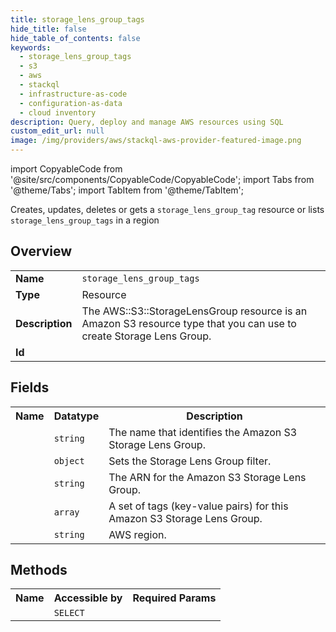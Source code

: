 ```yaml
---
title: storage_lens_group_tags
hide_title: false
hide_table_of_contents: false
keywords:
  - storage_lens_group_tags
  - s3
  - aws
  - stackql
  - infrastructure-as-code
  - configuration-as-data
  - cloud inventory
description: Query, deploy and manage AWS resources using SQL
custom_edit_url: null
image: /img/providers/aws/stackql-aws-provider-featured-image.png
---
```


import CopyableCode from '@site/src/components/CopyableCode/CopyableCode';
import Tabs from '@theme/Tabs';
import TabItem from '@theme/TabItem';

Creates, updates, deletes or gets a <code>storage_lens_group_tag</code> resource or lists <code>storage_lens_group_tags</code> in a region

## Overview
<table><tbody>
<tr><td><b>Name</b></td><td><code>storage_lens_group_tags</code></td></tr>
<tr><td><b>Type</b></td><td>Resource</td></tr>
<tr><td><b>Description</b></td><td>The AWS::S3::StorageLensGroup resource is an Amazon S3 resource type that you can use to create Storage Lens Group.</td></tr>
<tr><td><b>Id</b></td><td><CopyableCode code="aws.s3.storage_lens_group_tags" /></td></tr>
</tbody></table>

## Fields
<table><tbody><tr><th>Name</th><th>Datatype</th><th>Description</th></tr><tr><td><CopyableCode code="name" /></td><td><code>string</code></td><td>The name that identifies the Amazon S3 Storage Lens Group.</td></tr>
<tr><td><CopyableCode code="filter" /></td><td><code>object</code></td><td>Sets the Storage Lens Group filter.</td></tr>
<tr><td><CopyableCode code="storage_lens_group_arn" /></td><td><code>string</code></td><td>The ARN for the Amazon S3 Storage Lens Group.</td></tr>
<tr><td><CopyableCode code="tags" /></td><td><code>array</code></td><td>A set of tags (key-value pairs) for this Amazon S3 Storage Lens Group.</td></tr>
<tr><td><CopyableCode code="region" /></td><td><code>string</code></td><td>AWS region.</td></tr>
</tbody></table>

## Methods

<table><tbody>
  <tr>
    <th>Name</th>
    <th>Accessible by</th>
    <th>Required Params</th>
  </tr>
  <tr>
    <td><CopyableCode code="view" /></td>
    <td><code>SELECT</code></td>
    <td><CopyableCode code="region" /></td>
  </tr>
</tbody></table>








